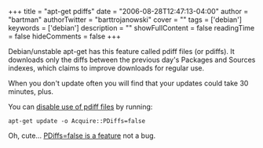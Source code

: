 +++
title = "apt-get pdiffs"
date = "2006-08-28T12:47:13-04:00"
author = "bartman"
authorTwitter = "barttrojanowski"
cover = ""
tags = ['debian']
keywords = ['debian']
description = ""
showFullContent = false
readingTime = false
hideComments = false
+++

Debian/unstable apt-get has this feature called pdiff files (or pdiffs).  It downloads only the diffs between the previous day's Packages and Sources indexes,
which claims to improve downloads for regular use.

When you don't update often you will find that your updates could take 30 minutes, plus.

You can [disable use of pdiff files](http://nixdoc.net/files/forum/about167050-These-new-diffs-are-great--but.html) by running:

    apt-get update -o Acquire::PDiffs=false

<!--more-->

Oh, cute... [PDiffs=false is a feature](http://wiki.debian.org/NewInEtch) not a bug.
